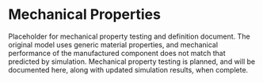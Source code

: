 # Mechanical Properties

Placeholder for mechanical property testing and definition document. The original model uses generic material properties, and mechanical performance of the manufactured component does not match that predicted by simulation. Mechanical property testing is planned, and will be documented here, along with updated simulation results, when complete.
